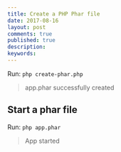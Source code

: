```yaml
---
title: Create a PHP Phar file
date: 2017-08-16
layout: post
comments: true
published: true
description: 
keywords: 
---
```


Run: `php create-phar.php`

> app.phar successfully created

## Start a phar file

Run: `php app.phar`

> App started